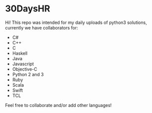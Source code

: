 # 30DaysHR

Hi! This repo was intended for my daily uploads of python3 solutions, currently we have collaborators for:

- C#
- C++
- C
- Haskell
- Java
- Javascript
- Objective-C
- Python 2 and 3
- Ruby
- Scala
- Swift
- TCL

 Feel free to collaborate and/or add other languages!
